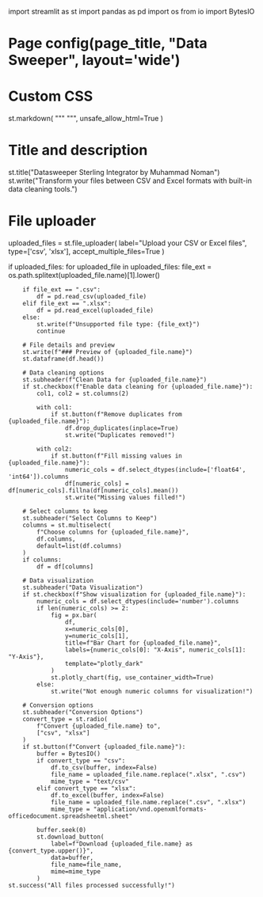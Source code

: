 import streamlit as st
import pandas as pd
import os
from io import BytesIO

# Page config(page_title, "Data Sweeper", layout='wide')

# Custom CSS
st.markdown(
    """
    <style>
    .app {
        background-color: black;
        color: white;    
    }
    </style>
    """,
    unsafe_allow_html=True
)

# Title and description
st.title("Datasweeper Sterling Integrator by Muhammad Noman")
st.write("Transform your files between CSV and Excel formats with built-in data cleaning tools.")

# File uploader
uploaded_files = st.file_uploader(
    label="Upload your CSV or Excel files", 
    type=['csv', 'xlsx'], 
    accept_multiple_files=True
)

if uploaded_files:
    for uploaded_file in uploaded_files:
        file_ext = os.path.splitext(uploaded_file.name)[1].lower()
        
        if file_ext == ".csv":
            df = pd.read_csv(uploaded_file)
        elif file_ext == ".xlsx":
            df = pd.read_excel(uploaded_file)
        else:
            st.write(f"Unsupported file type: {file_ext}")
            continue

        # File details and preview
        st.write(f"### Preview of {uploaded_file.name}")
        st.dataframe(df.head())

        # Data cleaning options
        st.subheader(f"Clean Data for {uploaded_file.name}")
        if st.checkbox(f"Enable data cleaning for {uploaded_file.name}"):
            col1, col2 = st.columns(2)
            
            with col1:
                if st.button(f"Remove duplicates from {uploaded_file.name}"):
                    df.drop_duplicates(inplace=True)
                    st.write("Duplicates removed!")
            
            with col2:
                if st.button(f"Fill missing values in {uploaded_file.name}"):
                    numeric_cols = df.select_dtypes(include=['float64', 'int64']).columns
                    df[numeric_cols] = df[numeric_cols].fillna(df[numeric_cols].mean())
                    st.write("Missing values filled!")

        # Select columns to keep
        st.subheader("Select Columns to Keep")
        columns = st.multiselect(
            f"Choose columns for {uploaded_file.name}", 
            df.columns, 
            default=list(df.columns)
        )
        if columns:
            df = df[columns]

        # Data visualization
        st.subheader("Data Visualization")
        if st.checkbox(f"Show visualization for {uploaded_file.name}"):
            numeric_cols = df.select_dtypes(include='number').columns
            if len(numeric_cols) >= 2:
                fig = px.bar(
                    df, 
                    x=numeric_cols[0], 
                    y=numeric_cols[1], 
                    title=f"Bar Chart for {uploaded_file.name}",
                    labels={numeric_cols[0]: "X-Axis", numeric_cols[1]: "Y-Axis"},
                    template="plotly_dark"
                )
                st.plotly_chart(fig, use_container_width=True)
            else:
                st.write("Not enough numeric columns for visualization!")

        # Conversion options
        st.subheader("Conversion Options")
        convert_type = st.radio(
            f"Convert {uploaded_file.name} to", 
            ["csv", "xlsx"]
        )
        if st.button(f"Convert {uploaded_file.name}"):
            buffer = BytesIO()
            if convert_type == "csv":
                df.to_csv(buffer, index=False)
                file_name = uploaded_file.name.replace(".xlsx", ".csv")
                mime_type = "text/csv"
            elif convert_type == "xlsx":
                df.to_excel(buffer, index=False)
                file_name = uploaded_file.name.replace(".csv", ".xlsx")
                mime_type = "application/vnd.openxmlformats-officedocument.spreadsheetml.sheet"
            
            buffer.seek(0)
            st.download_button(
                label=f"Download {uploaded_file.name} as {convert_type.upper()}",
                data=buffer,
                file_name=file_name,
                mime=mime_type
            )
    st.success("All files processed successfully!")
